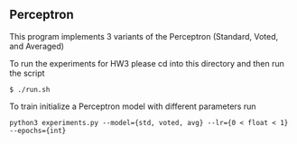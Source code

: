 ## Perceptron
This program implements 3 variants of the Perceptron (Standard, Voted, and Averaged)

To run the experiments for HW3 please cd into this directory and then run the script
```
$ ./run.sh
```

To train initialize a Perceptron model with different parameters run
```
python3 experiments.py --model={std, voted, avg} --lr={0 < float < 1} --epochs={int}


